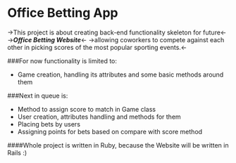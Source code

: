 # Office Betting App

->This project is about creating back-end functionality skeleton for future<-
->**_Office Betting Website_**<-
->allowing coworkers to compete against each other in picking scores of the most popular sporting events.<-

###For now functionality is limited to:
* Game creation, handling its attributes and some basic methods around them

###Next in queue is:
* Method to assign score to match in Game class
* User creation, attributes handling and methods for them
* Placing bets by users
* Assigning points for bets based on compare with score method

####Whole project is written in Ruby, because the Website will be written in Rails :)
